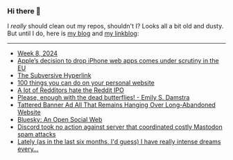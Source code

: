 ### Hi there 👋

I _really_ should clean out my repos, shouldn't I? Looks all a bit old and dusty. But until I do, here is [my blog](https://lostfocus.de/) and [my linkblog](https://dominikschwind.com/links):

--- 

<!-- POST-LIST:START -->
- [Week 8, 2024](https://lostfocus.de/2024/02/26/week-8-2024/)
- [Apple’s decision to drop iPhone web apps comes under scrutiny in the EU](https://www.theverge.com/2024/2/26/24083511/apple-eu-investigation-web-app-support)
- [The Subversive Hyperlink](https://blog.jim-nielsen.com/2024/the-subversive-hyperlink/)
- [100 things you can do on your personal website](https://jamesg.blog/2024/02/19/personal-website-ideas/)
- [A lot of Redditors hate the Reddit IPO](https://www.theverge.com/2024/2/24/24081441/reddit-shares-redditor-ipo-user-risk)
- [Please, enough with the dead butterflies! - Emily S. Damstra](https://www.emilydamstra.com/please-enough-dead-butterflies/)
- [Tattered Banner Ad All That Remains Hanging Over Long-Abandoned Website](https://www.theonion.com/tattered-banner-ad-all-that-remains-hanging-over-long-a-1851267497)
- [Bluesky: An Open Social Web](https://bsky.social/about/blog/02-22-2024-open-social-web)
- [Discord took no action against server that coordinated costly Mastodon spam attacks](https://techcrunch.com/2024/02/21/discord-took-no-action-against-server-that-coordinated-costly-mastodon-spam-attacks/?guccounter=1)
- [Lately &lpar;as in the last six months, I&#39;d guess&rpar; I have really intense dreams every…](https://lostfocus.de/2024/02/22/232442/)
<!-- POST-LIST:END -->

<!--
**lostfocus/lostfocus** is a ✨ _special_ ✨ repository because its `README.md` (this file) appears on your GitHub profile.

Here are some ideas to get you started:

- 🔭 I’m currently working on ...
- 🌱 I’m currently learning ...
- 👯 I’m looking to collaborate on ...
- 🤔 I’m looking for help with ...
- 💬 Ask me about ...
- 📫 How to reach me: ...
- 😄 Pronouns: ...
- ⚡ Fun fact: ...
-->
